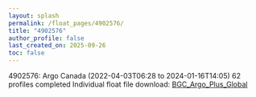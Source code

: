 ```yaml
---
layout: splash
permalink: /float_pages/4902576/
title: "4902576"
author_profile: false
last_created_on: 2025-09-26
toc: false
---
```

 
4902576: Argo Canada (2022-04-03T06:28 to 2024-01-16T14:05)
62 profiles completed
Individual float file download: [BGC_Argo_Plus_Global](https://ftp.soest.hawaii.edu/bgc_argo_plus/Individual_Floats/outliers_removed/4902576_Sprof_processed.nc)
